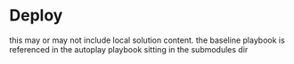 # Deploy

this may or may not include local solution content. the baseline playbook is
referenced in the autoplay playbook sitting in the submodules dir





